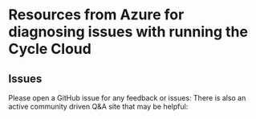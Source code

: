 # Resources from Azure for diagnosing issues with running the Cycle Cloud 

## Issues

Please open a GitHub issue for any feedback or issues: 
There is also an active community driven Q&A site that may be helpful: 
